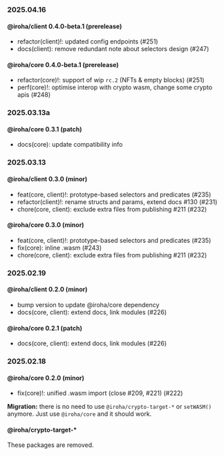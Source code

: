 ### 2025.04.16

#### @iroha/client 0.4.0-beta.1 (prerelease)

- refactor(client)!: updated config endpoints (#251)
- docs(client): remove redundant note about selectors design (#247)

#### @iroha/core 0.4.0-beta.1 (prerelease)

- refactor(core)!: support of wip `rc.2` (NFTs & empty blocks) (#251) 
- perf(core)!: optimise interop with crypto wasm, change some crypto apis (#248)

### 2025.03.13a

#### @iroha/core 0.3.1 (patch)

- docs(core): update compatibility info

### 2025.03.13

#### @iroha/client 0.3.0 (minor)

- feat(core, client)!: prototype-based selectors and predicates (#235)
- refactor(client)!: rename structs and params, extend docs #130 (#231)
- chore(core, client): exclude extra files from publishing #211 (#232)

#### @iroha/core 0.3.0 (minor)

- feat(core, client)!: prototype-based selectors and predicates (#235)
- fix(core): inline .wasm (#243)
- chore(core, client): exclude extra files from publishing #211 (#232)

### 2025.02.19

#### @iroha/client 0.2.0 (minor)

- bump version to update @iroha/core dependency
- docs(core, client): extend docs, link modules (#226)

#### @iroha/core 0.2.1 (patch)

- docs(core, client): extend docs, link modules (#226)

### 2025.02.18

#### @iroha/core 0.2.0 (minor)

- fix(core)!: unified .wasm import (close #209, #221) (#222)

**Migration:** there is no need to use `@iroha/crypto-target-*` or `setWASM()` anymore. Just use `@iroha/core` and it
should work.

#### @iroha/crypto-target-*

These packages are removed.

